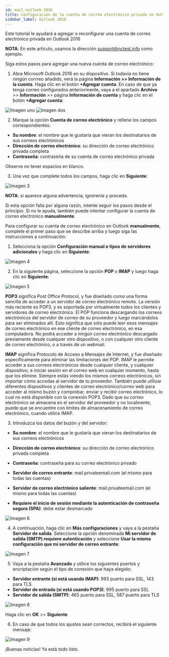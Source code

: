 ```yaml
---
id: mail-outlook-2016
title: Configuración de la cuenta de correo electrónico privada en Outlook 2016
sidebar_label: Outlook 2016
---
```

Este tutorial le ayudará a agregar o reconfigurar una cuenta de correo electrónico privada en Outlook 2016

**NOTA**: En este artículo, usamos la dirección support@nctest.info como ejemplo. 

Siga estos pasos para agregar una nueva cuenta de correo electrónico:

1. Abra Microsoft Outlook 2016 en su dispositivo. Si todavía no tiene ningún corrreo añadido, verá la página **Información >> Información de la cuenta**. Haga clic en el botón **+Agregar cuenta**. En caso de que ya tenga correo configurados anteriormente, vaya a el apartado **Archivo** >> **Información** >> página **Información de cuenta** y haga clic en el botón **+Agregar cuenta**:

![Imagen uno](https://namecheap.simplekb.com//SiteContents/2-7C22D5236A4543EB827F3BD8936E153E/media/outlook_2016_1.png)
![Imagen dos](https://namecheap.simplekb.com//SiteContents/2-7C22D5236A4543EB827F3BD8936E153E/media/outlook_2016_1.1.png)

2. Marque la opción **Cuenta de correo electrónico** y rellene los campos correspondientes:
- **Su nombre**: el nombre que le gustaría que vieran los destinatarios de sus correos electrónicos
- **Dirección de correo electrónico**: su dirección de correo electrónico privada completa
- **Contraseña**: contraseña de su cuenta de correo electrónico privada

Observe no tener espacios en blanco.


3. Una vez que complete todos los campos, haga clic en **Siguiente**:

![Imagen 3](https://namecheap.simplekb.com//SiteContents/2-7C22D5236A4543EB827F3BD8936E153E/media/peoutlook2016auto.png)

**NOTA**: si aparece alguna advertencia, ignórenla y proceda.

Si esta opción falla por alguna razón, intente seguir los pasos desde el principio. Si no le ayuda, también puede intentar configurar la cuenta de correo electrónico **manualmente**.

Para configurar su cuenta de correo electrónico en Outlook **manualmente**, complete el primer paso que se describe arriba y luego siga las instrucciones a continuación:

1. Selecciona la opción **Configuración manual o tipos de servidores adicionales** y haga clic en **Siguiente**:

![Imagen 4](https://namecheap.simplekb.com//SiteContents/2-7C22D5236A4543EB827F3BD8936E153E/media/outlook_2016_2.png)

2. En la siguiente página, seleccione la opción **POP** o **IMAP** y luego haga clic en **Siguiente**:

![Imagen 5](https://namecheap.simplekb.com//SiteContents/2-7C22D5236A4543EB827F3BD8936E153E/media/outlook_2016_3.png)

**POP3** significa Post Office Protocol, y fue diseñado como una forma sencilla de acceder a un servidor de correo electrónico remoto. La versión más reciente es POP3, y es soportada por virtualmente todos los clientes y servidores de correo electrónico. El POP funciona descargando los correos electrónicos del servidor de correo de su proveedor y luego marcándolos para ser eliminados allí. Esto significa que sólo puede leer esos mensajes de correo electrónico en ese cliente de correo electrónico, en esa computadora. No podrá acceder a ningún correo electrónico descargado previamente desde cualquier otro dispositivo, o con cualquier otro cliente de correo electrónico, o a través de un webmail. 

**IMAP** significa Protocolo de Acceso a Mensajes de Internet, y fue diseñado específicamente para eliminar las limitaciones del POP. IMAP le permite acceder a sus correos electrónicos desde cualquier cliente, y cualquier dispositivo, e iniciar sesión en el correo web en cualquier momento, hasta que los elimine. Siempre estás viendo los mismos correos electrónicos, sin importar cómo accedas al servidor de tu proveedor. También puede utilizar diferentes dispositivos y clientes de correo electrónico/correo web para acceder al mismo buzón y comprobar, enviar y recibir correo electrónico, lo cual no está disponible con la conexión POP3. 
Dado que su correo electrónico se almacena en el servidor del proveedor y no localmente, puede que se encuentre con límites de almacenamiento de correo electrónico, cuando utilice IMAP. 

3. Introduzca los datos del buzón y del servidor: 
- **Su nombre**: el nombre que le gustaría que vieran los destinatarios de sus correos electrónicos
- **Dirección de correo electrónico**: su dirección de correo electrónico privada completa
- **Contraseña**: contraseña para su correo electrónico privado

- **Servidor de correo entrante**: mail.privateemail.com (el mismo para todas las cuentas)
- **Servidor de correo electrónico saliente**: mail.privateemail.com (el mismo para todas las cuentas)
- **Requiere el inicio de sesión mediante la autenticación de contraseña segura (SPA)**: debe estar desmarcado

![Imagen 6](https://namecheap.simplekb.com//SiteContents/2-7C22D5236A4543EB827F3BD8936E153E/media/outlook_2016_9.png)

4. A continuación, haga clic en **Más configuraciones** y vaya a la pestaña **Servidor de salida**. Seleccione la opción denominada **Mi servidor de salida (SMTP) requiere autenticación** y seleccione **Usar la misma configuración que mi servidor de correo entrante**: 

![Imagen 7](https://namecheap.simplekb.com//SiteContents/2-7C22D5236A4543EB827F3BD8936E153E/media/outlook_2016_10.png)

5. Vaya a la pestaña **Avanzado** y utilice los siguientes puertos y encriptación según el tipo de conexión que haya elegido: 
- **Servidor entrante (si está usando IMAP)**: 993 puerto para SSL, 143 para TLS
- **Servidor de entrada (si está usando POP3)**: 995 puerto para SSL
- **Servidor de salida (SMTP)**: 465 puerto para SSL, 587 puerto para TLS

![Imagen 8](https://namecheap.simplekb.com//SiteContents/2-7C22D5236A4543EB827F3BD8936E153E/media/outlook_2016_11.png)

Haga clic en **OK** >> **Siguiente** 

6. En caso de que todos los ajustes sean correctos, recibirá el siguiente mensaje:

![Imagen 9](https://namecheap.simplekb.com//SiteContents/2-7C22D5236A4543EB827F3BD8936E153E/media/outlook_2016_12.png)

¡Buenas noticias! Ya está todo listo. 




